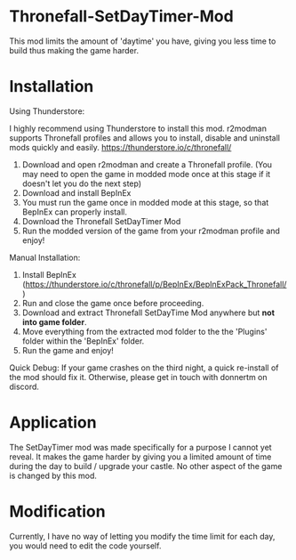 # Thronefall-SetDayTimer-Mod
This mod limits the amount of 'daytime' you have, giving you less time to build thus making the game harder.

# Installation
Using Thunderstore:

I highly recommend using Thunderstore to install this mod. r2modman supports Thronefall profiles and allows you to install, disable and uninstall mods quickly and easily.
https://thunderstore.io/c/thronefall/

1. Download and open r2modman and create a Thronefall profile.
   (You may need to open the game in modded mode once at this stage if it doesn't let you do the next step)
2. Download and install BepInEx
3. You must run the game once in modded mode at this stage, so that BepInEx can properly install.
4. Download the Thronefall SetDayTimer Mod
5. Run the modded version of the game from your r2modman profile and enjoy!

Manual Installation:

1. Install BepInEx (https://thunderstore.io/c/thronefall/p/BepInEx/BepInExPack_Thronefall/)
2. Run and close the game once before proceeding.
3. Download and extract Thronefall SetDayTime Mod anywhere but **not into game folder**.
4. Move everything from the extracted mod folder to the the 'Plugins' folder within the 'BepInEx' folder.
5. Run the game and enjoy!

Quick Debug: If your game crashes on the third night, a quick re-install of the mod should fix it. Otherwise, please get in touch with donnertm on discord.

# Application
The SetDayTimer mod was made specifically for a purpose I cannot yet reveal. It makes the game harder by giving you a limited amount of time during the day to build / upgrade your castle.
No other aspect of the game is changed by this mod.

# Modification
Currently, I have no way of letting you modify the time limit for each day, you would need to edit the code yourself.
